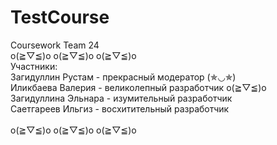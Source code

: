 # TestCourse
Coursework Team 24
\
o(≧▽≦)o o(≧▽≦)o o(≧▽≦)o
\
Участники:\
Загидуллин Рустам - прекрасный модератор (✯◡✯)\
Иликбаева Валерия - великолепный разработчик o(≧▽≦)o\
Загидуллина Эльнара - изумительный разработчик\
Саетгареев Ильгиз - восхитительный разработчик \
\
o(≧▽≦)o o(≧▽≦)o o(≧▽≦)o
